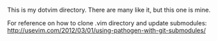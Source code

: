 This is my dotvim directory. There are many like it, but this one is mine.

For reference on how to clone .vim directory and update submodules: http://usevim.com/2012/03/01/using-pathogen-with-git-submodules/

